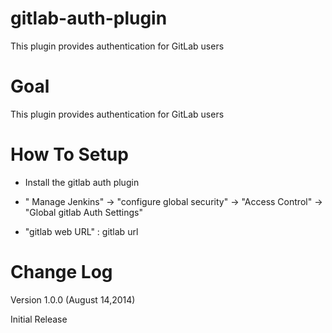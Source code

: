 gitlab-auth-plugin
==================

This plugin provides authentication for GitLab users


Goal
=========

This plugin provides authentication for GitLab users


How To Setup
============

- Install the gitlab auth plugin

- " Manage Jenkins" -> "configure global security" -> "Access Control" -> "Global gitlab Auth Settings"

- "gitlab web URL" :  gitlab url


Change Log
==========

Version 1.0.0 (August 14,2014)  

Initial Release
